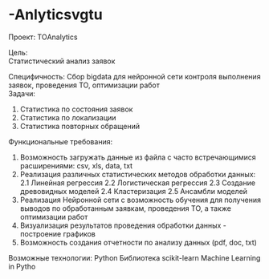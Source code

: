 # -Anlyticsvgtu

Проект:
ТОAnalytics

Цель:	
Статистический анализ заявок	

Специфичность:
Сбор bigdata для нейронной сети контроля выполнения заявок, проведения ТО, оптимизации работ  
Задачи:

1)	Статистика по состояния заявок
2)	Статистика по локализации
3)	Статистика повторных обращений

Функциональные требования:
1) Возможность загружать данные из файла с часто встречающимися расширениями: csv, xls, data, txt
2) Реализация различных статистических методов обработки данных:
2.1 Линейная регрессия
2.2 Логистическая регрессия
2.3 Создание древовидных моделей
2.4 Кластеризация
2.5 Ансамбли моделей
3) Реализация Нейронной сети с возможность обучения для получения выводов по обработанным заявкам, проведения ТО, а также оптимизации работ
4) Визуализация результатов проведения обработки данных - построение графиков
5) Возможность создания отчетности по анализу данных (pdf, doc, txt)

Возможные технологии:
Python
Библиотека scikit-learn Machine Learning in Pytho
